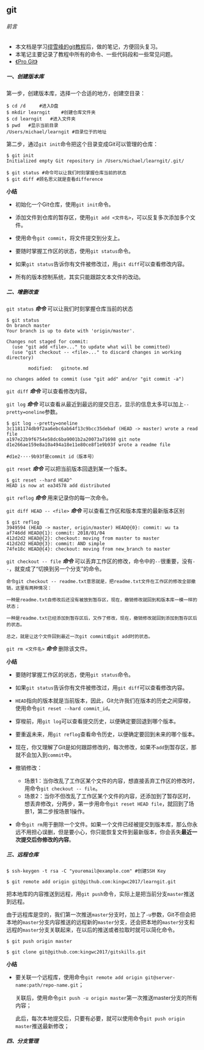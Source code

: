 ## git

###### 前言

- 本文档是学习[缪雪峰的git教程](http://t.cn/zQ6LFwE)后，做的笔记，方便回头复习。
- 本笔记主要记录了教程中所有的命令、一些代码段和一些常见问题。
- [《Pro Git》](http://dwz.cn/2Sm61P)



##### 一、创建版本库

第一步，创建版本库，选择一个合适的地方，创建空目录：

```
$ cd /d		#进入D盘
$ mkdir learngit	#创建仓库文件夹
$ cd learngit	#进入文件夹
$ pwd	#显示当前目录
/Users/michael/learngit #目录位于的地址
```

第二步，通过`git init`命令把这个目录变成Git可以管理的仓库：

```
$ git init
Initialized empty Git repository in /Users/michael/learngit/.git/
```

```
$ git status #命令可以让我们时刻掌握仓库当前的状态
$ git diff #顾名思义就是查看difference
```

**小结**

- 初始化一个Git仓库，使用`git init`命令。
- 添加文件到仓库的暂存区，使用`git add <文件名>`，可以反复多次添加多个文件。
- 使用命令`git commit`，将文件提交到分支上。

- 要随时掌握工作区的状态，使用`git status`命令。
- 如果`git status`告诉你有文件被修改过，用`git diff`可以查看修改内容。
- 所有的版本控制系统，其实只能跟踪文本文件的改动。




##### 二、增删改查

`git status`  ***命令***  可以让我们时刻掌握仓库当前的状态

```
$ git status
On branch master
Your branch is up to date with 'origin/master'.

Changes not staged for commit:
  (use "git add <file>..." to update what will be committed)
  (use "git checkout -- <file>..." to discard changes in working directory)

        modified:   gitnote.md

no changes added to commit (use "git add" and/or "git commit -a")

```

`git diff`  ***命令***  可以查看修改内容。

`git log`  ***命令***  可以查看从最近到最远的提交日志，显示的信息太多可以加上`--pretty=oneline`参数。

```
$ git log --pretty=oneline
3c1181174db9f2aa6ebc6ab64f13c9bcc35debaf (HEAD -> master) wrote a read file
a197e22b9f6754e58dc6ba9001b2a20073a71698 git note
d1e266ae159e8a10a494a18e11e80ce8f1e9b93f wrote a readme file

#d1e2····9b93f是commit id（版本号）
```

`git reset`  ***命令***  可以把当前版本回退到某一个版本。

```
$ git reset --hard HEAD^
HEAD is now at ea34578 add distributed
```

`git reflog`  ***命令***  用来记录你的每一次命令。

`git diff HEAD -- <file>`  ***命令***  可以查看工作区和版本库里的最新版本区别



```
$ git reflog
3949594 (HEAD -> master, origin/master) HEAD@{0}: commit: wu ta
af746dd HEAD@{1}: commit: 2018/01/04
412d2d2 HEAD@{2}: checkout: moving from master to master
412d2d2 HEAD@{3}: commit: AND simple
74fe18c HEAD@{4}: checkout: moving from new_branch to master
```

`git checkout -- file`  ***命令***  可以丢弃工作区的修改，命令中的`--`很重要，没有`--`，就变成了“切换到另一个分支”的命令。

```
命令git checkout -- readme.txt意思就是，把readme.txt文件在工作区的修改全部撤销，这里有两种情况：

一种是readme.txt自修改后还没有被放到暂存区，现在，撤销修改就回到和版本库一模一样的状态；

一种是readme.txt已经添加到暂存区后，又作了修改，现在，撤销修改就回到添加到暂存区后的状态。

总之，就是让这个文件回到最近一次git commit或git add时的状态。

```

`git rm <文件名>`  ***命令***  删除该文件。

**小结**

- 要随时掌握工作区的状态，使用`git status`命令。
- 如果`git status`告诉你有文件被修改过，用`git diff`可以查看修改内容。
- `HEAD`指向的版本就是当前版本，因此，Git允许我们在版本的历史之间穿梭，使用命令`git reset --hard commit_id`。
- 穿梭前，用`git log`可以查看提交历史，以便确定要回退到哪个版本。
- 要重返未来，用`git reflog`查看命令历史，以便确定要回到未来的哪个版本。
- 现在，你又理解了Git是如何跟踪修改的，每次修改，如果不`add`到暂存区，那就不会加入到`commit`中。
- 撤销修改：
  - 场景1：当你改乱了工作区某个文件的内容，想直接丢弃工作区的修改时，用命令`git checkout -- file`。
  - 场景2：当你不但改乱了工作区某个文件的内容，还添加到了暂存区时，想丢弃修改，分两步，第一步用命令`git reset HEAD file`，就回到了场景1，第二步按场景1操作。


- 命令`git rm`用于删除一个文件。如果一个文件已经被提交到版本库，那么你永远不用担心误删，但是要小心，你只能恢复文件到最新版本，你会丢失**最近一次提交后你修改的内容**。



##### 三、远程仓库

```
$ ssh-keygen -t rsa -C "youremail@example.com" #创建SSH Key
```

```
$ git remote add origin git@github.com:kingwc2017/learngit.git
```

把本地库的内容推送到远程，用`git push`命令，实际上是把当前分支`master`推送到远程。

由于远程库是空的，我们第一次推送`master`分支时，加上了`-u`参数，Git不但会把本地的`master`分支内容推送的远程新的`master`分支，还会把本地的`master`分支和远程的`master`分支关联起来，在以后的推送或者拉取时就可以简化命令。

```
$ git push origin master
```

```
$ git clone git@github.com:kingwc2017/gitskills.git
```

**小结**

- 要关联一个远程库，使用命令`git remote add origin git@server-name:path/repo-name.git`；

  关联后，使用命令`git push -u origin master`第一次推送master分支的所有内容；

  此后，每次本地提交后，只要有必要，就可以使用命令`git push origin master`推送最新修改；



##### 四、分支管理 

